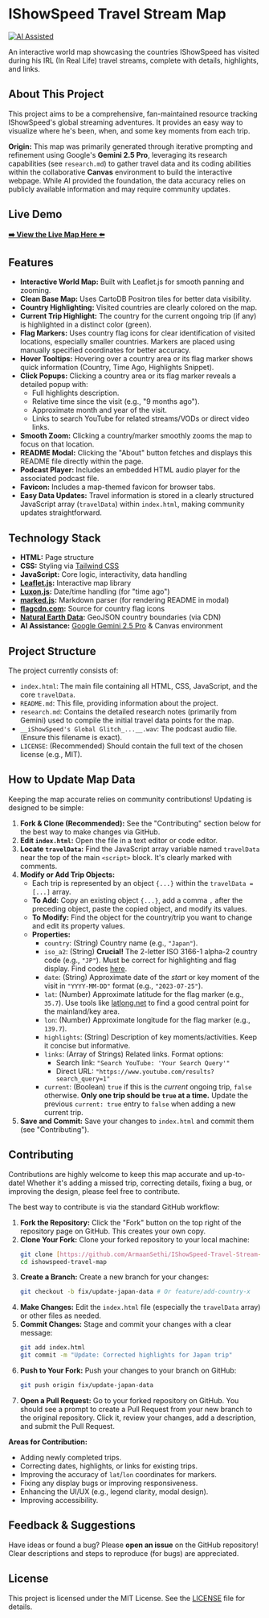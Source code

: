 # IShowSpeed Travel Stream Map

[![AI Assisted](https://img.shields.io/badge/AI%20Assisted-Gemini%202.5%20Pro-blueviolet)](https://gemini.google.com)

An interactive world map showcasing the countries IShowSpeed has visited during his IRL (In Real Life) travel streams, complete with details, highlights, and links.

## About This Project

This project aims to be a comprehensive, fan-maintained resource tracking IShowSpeed's global streaming adventures. It provides an easy way to visualize where he's been, when, and some key moments from each trip.

**Origin:** This map was primarily generated through iterative prompting and refinement using Google's **Gemini 2.5 Pro**, leveraging its research capabilities (see `research.md`) to gather travel data and its coding abilities within the collaborative **Canvas** environment to build the interactive webpage. While AI provided the foundation, the data accuracy relies on publicly available information and may require community updates.

## Live Demo

[**➡️ View the Live Map Here ⬅️**](https://i-show-speed-travel-stream-map.vercel.app/)

## Features

* **Interactive World Map:** Built with Leaflet.js for smooth panning and zooming.
* **Clean Base Map:** Uses CartoDB Positron tiles for better data visibility.
* **Country Highlighting:** Visited countries are clearly colored on the map.
* **Current Trip Highlight:** The country for the current ongoing trip (if any) is highlighted in a distinct color (green).
* **Flag Markers:** Uses country flag icons for clear identification of visited locations, especially smaller countries. Markers are placed using manually specified coordinates for better accuracy.
* **Hover Tooltips:** Hovering over a country area or its flag marker shows quick information (Country, Time Ago, Highlights Snippet).
* **Click Popups:** Clicking a country area or its flag marker reveals a detailed popup with:
    * Full highlights description.
    * Relative time since the visit (e.g., "9 months ago").
    * Approximate month and year of the visit.
    * Links to search YouTube for related streams/VODs or direct video links.
* **Smooth Zoom:** Clicking a country/marker smoothly zooms the map to focus on that location.
* **README Modal:** Clicking the "About" button fetches and displays this README file directly within the page.
* **Podcast Player:** Includes an embedded HTML audio player for the associated podcast file.
* **Favicon:** Includes a map-themed favicon for browser tabs.
* **Easy Data Updates:** Travel information is stored in a clearly structured JavaScript array (`travelData`) within `index.html`, making community updates straightforward.

## Technology Stack

* **HTML:** Page structure
* **CSS:** Styling via [Tailwind CSS](https://tailwindcss.com/)
* **JavaScript:** Core logic, interactivity, data handling
* **[Leaflet.js](https://leafletjs.com/):** Interactive map library
* **[Luxon.js](https://moment.github.io/luxon/):** Date/time handling (for "time ago")
* **[marked.js](https://marked.js.org/):** Markdown parser (for rendering README in modal)
* **[flagcdn.com](https://flagcdn.com/):** Source for country flag icons
* **[Natural Earth Data](https://www.naturalearthdata.com/):** GeoJSON country boundaries (via CDN)
* **AI Assistance:** [Google Gemini 2.5 Pro](https://gemini.google.com) & Canvas environment

## Project Structure

The project currently consists of:

* `index.html`: The main file containing all HTML, CSS, JavaScript, and the core `travelData`.
* `README.md`: This file, providing information about the project.
* `research.md`: Contains the detailed research notes (primarily from Gemini) used to compile the initial travel data points for the map.
* `__iShowSpeed's Global Glitch_...__.wav`: The podcast audio file. (Ensure this filename is exact).
* `LICENSE`: (Recommended) Should contain the full text of the chosen license (e.g., MIT).

## How to Update Map Data

Keeping the map accurate relies on community contributions! Updating is designed to be simple:

1.  **Fork & Clone (Recommended):** See the "Contributing" section below for the best way to make changes via GitHub.
2.  **Edit `index.html`:** Open the file in a text editor or code editor.
3.  **Locate `travelData`:** Find the JavaScript array variable named `travelData` near the top of the main `<script>` block. It's clearly marked with comments.
4.  **Modify or Add Trip Objects:**
    * Each trip is represented by an object `{...}` within the `travelData = [...]` array.
    * **To Add:** Copy an existing object `{...}`, add a comma `,` after the preceding object, paste the copied object, and modify its values.
    * **To Modify:** Find the object for the country/trip you want to change and edit its property values.
    * **Properties:**
        * `country`: (String) Country name (e.g., `"Japan"`).
        * `iso_a2`: (String) **Crucial!** The 2-letter ISO 3166-1 alpha-2 country code (e.g., `"JP"`). Must be correct for highlighting and flag display. Find codes [here](https://en.wikipedia.org/wiki/ISO_3166-1_alpha-2).
        * `date`: (String) Approximate date of the *start* or key moment of the visit in `"YYYY-MM-DD"` format (e.g., `"2023-07-25"`).
        * `lat`: (Number) Approximate latitude for the flag marker (e.g., `35.7`). Use tools like [latlong.net](https://www.latlong.net/) to find a good central point for the mainland/key area.
        * `lon`: (Number) Approximate longitude for the flag marker (e.g., `139.7`).
        * `highlights`: (String) Description of key moments/activities. Keep it concise but informative.
        * `links`: (Array of Strings) Related links. Format options:
            * Search link: `"Search YouTube: 'Your Search Query'"`
            * Direct URL: `"https://www.youtube.com/results?search_query=1"`
        * `current`: (Boolean) `true` if this is the *current* ongoing trip, `false` otherwise. **Only one trip should be `true` at a time.** Update the previous `current: true` entry to `false` when adding a new current trip.
5.  **Save and Commit:** Save your changes to `index.html` and commit them (see "Contributing").

## Contributing

Contributions are highly welcome to keep this map accurate and up-to-date! Whether it's adding a missed trip, correcting details, fixing a bug, or improving the design, please feel free to contribute.

The best way to contribute is via the standard GitHub workflow:

1.  **Fork the Repository:** Click the "Fork" button on the top right of the repository page on GitHub. This creates your own copy.
2.  **Clone Your Fork:** Clone your forked repository to your local machine:
    ```bash
    git clone [https://github.com/ArmaanSethi/IShowSpeed-Travel-Stream-Map.git](https://github.com/ArmaanSethi/IShowSpeed-Travel-Stream-Map.git)
    cd ishowspeed-travel-map
    ```
3.  **Create a Branch:** Create a new branch for your changes:
    ```bash
    git checkout -b fix/update-japan-data # Or feature/add-country-x
    ```
4.  **Make Changes:** Edit the `index.html` file (especially the `travelData` array) or other files as needed.
5.  **Commit Changes:** Stage and commit your changes with a clear message:
    ```bash
    git add index.html
    git commit -m "Update: Corrected highlights for Japan trip"
    ```
6.  **Push to Your Fork:** Push your changes to your branch on GitHub:
    ```bash
    git push origin fix/update-japan-data
    ```
7.  **Open a Pull Request:** Go to your forked repository on GitHub. You should see a prompt to create a Pull Request from your new branch to the original repository. Click it, review your changes, add a description, and submit the Pull Request.

**Areas for Contribution:**

* Adding newly completed trips.
* Correcting dates, highlights, or links for existing trips.
* Improving the accuracy of `lat`/`lon` coordinates for markers.
* Fixing any display bugs or improving responsiveness.
* Enhancing the UI/UX (e.g., legend clarity, modal design).
* Improving accessibility.

## Feedback & Suggestions

Have ideas or found a bug? Please **open an issue** on the GitHub repository! Clear descriptions and steps to reproduce (for bugs) are appreciated.

## License

This project is licensed under the MIT License. See the [LICENSE](LICENSE) file for details.
